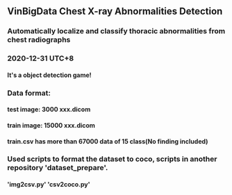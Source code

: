 ## VinBigData Chest X-ray Abnormalities Detection
### Automatically localize and classify thoracic abnormalities from chest radiographs
### 2020-12-31 UTC+8
#### It's a object detection game!

### Data format:
#### test image: 3000 xxx.dicom
#### train image: 15000 xxx.dicom
#### train.csv has more than 67000 data of 15 class(No finding included)

### Used scripts to format the dataset to coco, scripts in another repository 'dataset_prepare'.
#### 'img2csv.py' 'csv2coco.py'
